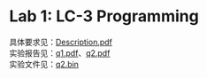 # Lab 1: LC-3 Programming

具体要求见：[Description.pdf](./Description.pdf)  
实验报告见：[q1.pdf](./Report/q1.pdf)、[q2.pdf](./Report/q2.pdf)  
实验文件见：[q2.bin](./Experiment/q2.bin)